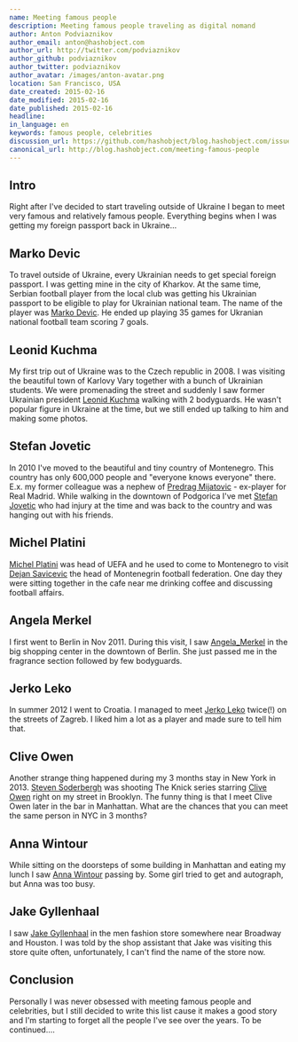 ```yaml
---
name: Meeting famous people
description: Meeting famous people traveling as digital nomand
author: Anton Podviaznikov
author_email: anton@hashobject.com
author_url: http://twitter.com/podviaznikov
author_github: podviaznikov
author_twitter: podviaznikov
author_avatar: /images/anton-avatar.png
location: San Francisco, USA
date_created: 2015-02-16
date_modified: 2015-02-16
date_published: 2015-02-16
headline:
in_language: en
keywords: famous people, celebrities
discussion_url: https://github.com/hashobject/blog.hashobject.com/issues/20
canonical_url: http://blog.hashobject.com/meeting-famous-people
---
```


## Intro

Right after I've decided to start traveling outside of Ukraine I began to meet very famous and relatively famous people.
Everything begins when I was getting my foreign passport back in Ukraine...


## Marko Devic

To travel outside of Ukraine, every Ukrainian needs to get special foreign passport. I was getting mine in the city of Kharkov. At the same time, Serbian football player from the local club was getting his Ukrainian passport to be eligible to play for Ukrainian national team.
The name of the player was [Marko Devic](http://en.wikipedia.org/wiki/Marko_Devi%C4%87). He ended up playing 35 games for Ukranian national football team scoring 7 goals.


## Leonid Kuchma

My first trip out of Ukraine was to the Czech republic in 2008. I was visiting the beautiful town of Karlovy Vary together with a bunch of Ukrainian students. We were promenading the street and suddenly I saw former Ukrainian president [Leonid Kuchma](http://en.wikipedia.org/wiki/Leonid_Kuchma) walking with 2 bodyguards.  He wasn't popular figure in Ukraine at the time, but we still ended up talking to him and making some photos.

## Stefan Jovetic

In 2010 I've moved to the beautiful and tiny country of Montenegro. This country has only 600,000 people and "everyone knows everyone" there. E.x. my former colleague was a nephew of [Predrag Mijatovic](http://en.wikipedia.org/wiki/Predrag_Mijatovi%C4%87) - ex-player for Real Madrid.
While walking in the downtown of Podgorica I've met [Stefan Jovetic](http://en.wikipedia.org/wiki/Stevan_Joveti%C4%87) who had injury at the time and was back to the country and was hanging out with his friends.


## Michel Platini

[Michel Platini](http://en.wikipedia.org/wiki/Michel_Platini) was head of UEFA and he used to come to Montenegro to visit [Dejan Savicevic](http://en.wikipedia.org/wiki/Dejan_Savi%C4%87evi%C4%87) the head of Montenegrin football federation. One day they were sitting together in the cafe near me drinking coffee and discussing football affairs.


## Angela Merkel

I first went to Berlin in Nov 2011. During this visit, I saw [Angela_Merkel](http://en.wikipedia.org/wiki/Angela_Merkel) in the big shopping center in the downtown of Berlin. She just passed me in the fragrance section followed by few bodyguards.


## Jerko Leko

In summer 2012 I went to Croatia. I managed to meet [Jerko Leko](http://en.wikipedia.org/wiki/Jerko_Leko) twice(!) on the streets of Zagreb. I liked him a lot as a player and made sure to tell him that.


## Clive Owen

Another strange thing happened during my 3 months stay in New York in 2013.
[Steven Soderbergh](http://en.wikipedia.org/wiki/Steven_Soderbergh) was shooting The Knick series starring [Clive Owen](http://en.wikipedia.org/wiki/Clive_Owen) right on my street in Brooklyn. The funny thing is that I meet Clive Owen later in the bar in Manhattan. What are the chances  that you can meet the same person in NYC in 3 months?


## Anna Wintour

While sitting on the doorsteps of some building in Manhattan and eating my lunch I saw [Anna Wintour](http://en.wikipedia.org/wiki/Anna_Wintour) passing by. Some girl tried to get and autograph, but Anna was too busy.


## Jake Gyllenhaal

I saw [Jake Gyllenhaal](http://en.wikipedia.org/wiki/Jake_Gyllenhaal) in the men fashion store somewhere near Broadway and Houston. I was told by the shop assistant that Jake was visiting this store quite often, unfortunately, I can't find the name of the store now.


## Conclusion

Personally I was never obsessed with meeting famous people and celebrities, but I still decided to write this list cause it makes a good story and I'm starting to forget all the people I've see over the years. To be continued....
